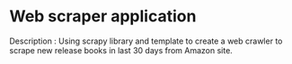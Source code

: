 # Web scraper application

Description : Using scrapy library and template to create a web crawler to scrape new release books in last 30 days from Amazon site.
